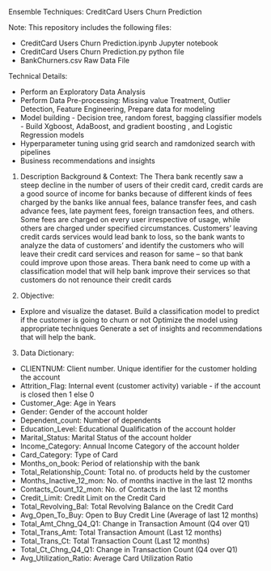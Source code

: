 Ensemble Techniques: CreditCard Users Churn Prediction


Note: This repository includes the following files:
- CreditCard Users Churn Prediction.ipynb Jupyter notebook
- CreditCard Users Churn Prediction.py python file
- BankChurners.csv Raw Data File

Technical Details: 
- Perform an Exploratory Data Analysis 
- Perform Data Pre-processing: Missing value Treatment, Outlier Detection, Feature Engineering, Prepare data for modeling
- Model building - Decision tree, random forest, bagging classifier models - Build Xgboost, AdaBoost, and gradient boosting , and Logistic Regression models
- Hyperparameter tuning using grid search and ramdonized search with pipelines 
- Business recommendations and insights



1. Description Background & Context:
The Thera bank recently saw a steep decline in the number of users of their credit card, credit cards are a good source of income for banks because of different kinds of fees charged by the banks like annual fees, balance transfer fees, and cash advance fees, late payment fees, foreign transaction fees, and others. Some fees are charged on every user irrespective of usage, while others are charged under specified circumstances. Customers’ leaving credit cards services would lead bank to loss, so the bank wants to analyze the data of customers’ and identify the customers who will leave their credit card services and reason for same – so that bank could improve upon those areas. Thera bank need to come up with a classification model that will help bank improve their services so that customers do not renounce their credit cards

2. Objective: 
- Explore and visualize the dataset. Build a classification model to predict if the customer is going to churn or not Optimize the model using appropriate techniques Generate a set of insights and recommendations that will help the bank. 


3. Data Dictionary:
- CLIENTNUM: Client number. Unique identifier for the customer holding the account
- Attrition_Flag: Internal event (customer activity) variable - if the account is closed then 1 else 0
- Customer_Age: Age in Years
- Gender: Gender of the account holder
- Dependent_count: Number of dependents
- Education_Level: Educational Qualification of the account holder
- Marital_Status: Marital Status of the account holder
- Income_Category: Annual Income Category of the account holder
- Card_Category: Type of Card
- Months_on_book: Period of relationship with the bank
- Total_Relationship_Count: Total no. of products held by the customer
- Months_Inactive_12_mon: No. of months inactive in the last 12 months
- Contacts_Count_12_mon: No. of Contacts in the last 12 months
- Credit_Limit: Credit Limit on the Credit Card
- Total_Revolving_Bal: Total Revolving Balance on the Credit Card
- Avg_Open_To_Buy: Open to Buy Credit Line (Average of last 12 months)
- Total_Amt_Chng_Q4_Q1: Change in Transaction Amount (Q4 over Q1)
- Total_Trans_Amt: Total Transaction Amount (Last 12 months)
- Total_Trans_Ct: Total Transaction Count (Last 12 months)
- Total_Ct_Chng_Q4_Q1: Change in Transaction Count (Q4 over Q1)
- Avg_Utilization_Ratio: Average Card Utilization Ratio
